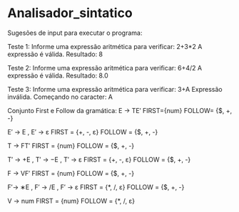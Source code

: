 # Analisador_sintatico

Sugesões de input para executar o programa:

Teste 1:
Informe uma expressão aritmética para verificar: 2+3*2
A expressão é válida. Resultado:  8

Teste 2:
Informe uma expressão aritmética para verificar: 6+4/2
A expressão é válida. Resultado:  8.0

Teste 3:
Informe uma expressão aritmética para verificar: 3+A
Expressão inválida. Começando no caracter: A

Conjunto First e Follow da gramática:
E → TE′
FIRST={num}
FOLLOW= {$, +, -}

E′ → E , E′ → ε
FIRST = {+, -, ε}
FOLLOW = {$, +, -}

T → FT′
FIRST = {num}
FOLLOW = {$, +, -}

T′ → +E , T′ → −E , T′ → ε
FIRST = {+, -, ε}
FOLLOW = {$, +, -}

F → VF′
FIRST = {num}
FOLLOW = {$, +, -}

F′→ ∗E  , F′ → /E  , F′ → ε 
FIRST = {*, /, ε}
FOLLOW = {$, +, -}

V → num
FIRST = {num}
FOLLOW = {*, /, ε}
